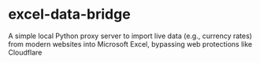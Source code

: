 # excel-data-bridge
A simple local Python proxy server to import live data (e.g., currency rates) from modern websites into Microsoft Excel, bypassing web protections like Cloudflare
